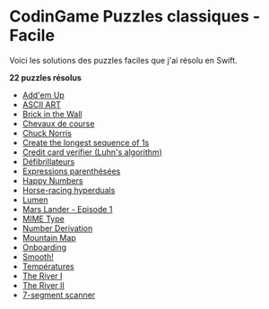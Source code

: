 # CodinGame Puzzles classiques - Facile

Voici les solutions des puzzles faciles que j'ai résolu en Swift.

**22 puzzles résolus**
- [Add'em Up](https://github.com/Kous92/CodinGame-Swift-FR-/tree/main/Puzzles%20classiques/Facile/Add%27em%20Up)
- [ASCII ART](https://github.com/Kous92/CodinGame-Swift-FR-/tree/main/Puzzles%20classiques/Facile/ASCII%20ART)
- [Brick in the Wall](https://github.com/Kous92/CodinGame-Swift-FR-/tree/main/Puzzles%20classiques/Facile/Brick%20in%20the%20Wall)
- [Chevaux de course](https://github.com/Kous92/CodinGame-Swift-FR-/tree/main/Puzzles%20classiques/Facile/Chevaux%20de%20course)
- [Chuck Norris](https://github.com/Kous92/CodinGame-Swift-FR-/blob/main/Puzzles%20classiques/Facile/Chuck%20Norris)
- [Create the longest sequence of 1s](https://github.com/Kous92/CodinGame-Swift-FR-/tree/main/Puzzles%20classiques/Facile/Create%20the%20longest%20sequence%20of%201s)
- [Credit card verifier (Luhn's algorithm)](https://github.com/Kous92/CodinGame-Swift-FR-/tree/main/Puzzles%20classiques/Facile/Credit%20card%20verifier%20(Luhn's%20algorithm))
- [Défibrillateurs](https://github.com/Kous92/CodinGame-Swift-FR-/tree/main/Puzzles%20classiques/Facile/D%C3%A9fibrillateurs)
- [Expressions parenthésées](https://github.com/Kous92/CodinGame-Swift-FR-/tree/main/Puzzles%20classiques/Facile/Expressions%20parenth%C3%A9s%C3%A9es)
- [Happy Numbers](https://github.com/Kous92/CodinGame-Swift-FR-/blob/main/Puzzles%20classiques/Facile/Happy%20Numbers)
- [Horse-racing hyperduals](https://github.com/Kous92/CodinGame-Swift-FR-/tree/main/Puzzles%20classiques/Facile/Horse-racing%20Hyperduals)
- [Lumen](https://github.com/Kous92/CodinGame-Swift-FR-/tree/main/Puzzles%20classiques/Facile/Lumen)
- [Mars Lander - Episode 1](https://github.com/Kous92/CodinGame-Swift-FR-/tree/main/Puzzles%20classiques/Facile/Mars%20Lander%20-%20Episode%201)
- [MIME Type](https://github.com/Kous92/CodinGame-Swift-FR-/tree/main/Puzzles%20classiques/Facile/MIME%20Type)
- [Number Derivation](https://github.com/Kous92/CodinGame-Swift-FR-/blob/main/Puzzles%20classiques/Facile/Number%20Derivation)
- [Mountain Map](https://github.com/Kous92/CodinGame-Swift-FR-/blob/main/Puzzles%20classiques/Facile/Mountain%20Map)
- [Onboarding](https://github.com/Kous92/CodinGame-Swift-FR-/tree/main/Puzzles%20classiques/Facile/Onboarding)
- [Smooth!](https://github.com/Kous92/CodinGame-Swift-FR-/tree/main/Puzzles%20classiques/Facile/Smooth!)
- [Températures](https://github.com/Kous92/CodinGame-Swift-FR-/tree/main/Puzzles%20classiques/Facile/Temp%C3%A9ratures)
- [The River I](https://github.com/Kous92/CodinGame-Swift-FR-/blob/main/Puzzles%20classiques/Facile/The%20River%20I)
- [The River II](https://github.com/Kous92/CodinGame-Swift-FR-/blob/main/Puzzles%20classiques/Facile/The%20River%20II)
- [7-segment scanner](https://github.com/Kous92/CodinGame-Swift-FR-/tree/main/Puzzles%20classiques/Facile/7-segment%20scanner)